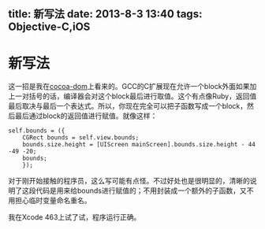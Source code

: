 title: 新写法
date: 2013-8-3 13:40
tags: Objective-C,iOS
---

# 新写法
这一招是我在[cocoa-dom](http://cocoa-dom.tumblr.com/post/56517731293/new-thing-i-do-in-code)上看来的。GCC的C扩展现在允许一个block外面如果加上一对括号的话，编译器会对这个block最后进行取值。这个有点像Ruby，返回值最后取决与最后一个表达式。所以，你现在完全可以把子函数写成一个block，然后最后通过block的返回值进行赋值。就像这样：     
>    
    self.bounds = ({
        CGRect bounds = self.view.bounds;
        bounds.size.height = [UIScreen mainScreen].bounds.size.height - 44 -49 -20;
        bounds;
        });


对于刚开始接触的程序员，这么写可能有点怪。不过好处也是很明显的，清晰的说明了这段代码是用来给bounds进行赋值的；不用封装成一个额外的子函数，又不用担心临时变量命名重名。

我在Xcode 463上试了试，程序运行正确。

